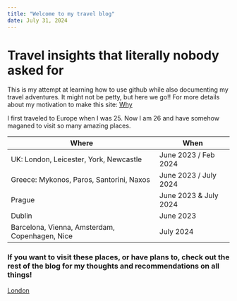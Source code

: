 ```yaml
---
title: "Welcome to my travel blog"
date: July 31, 2024
---
```


# Travel insights that literally nobody asked for
This is my attempt at learning how to use github while also documenting my travel adventures. 
It might not be petty, but here we go!! For more details about my motivation to make this site: [Why](./Why.md)

I first traveled to Europe when I was 25. Now I am 26 and have somehow maganed to visit so many amazing places.

| Where | When |
| ----------- | ----------- |
| UK: London, Leicester, York, Newcastle | June 2023 / Feb 2024 |
| Greece: Mykonos, Paros, Santorini, Naxos | June 2023 / July 2024 |
| Prague | June 2023 & July 2024 |
| Dublin | June 2023 |
| Barcelona, Vienna, Amsterdam, Copenhagen, Nice | July 2024 |

### If you want to visit these places, or have plans to, check out the rest of the blog for my thoughts and recommendations on all things!

[London](./london.md)
